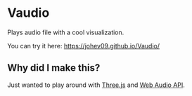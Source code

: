# Vaudio

Plays audio file with a cool visualization.

You can try it here: https://johev09.github.io/Vaudio/

## Why did I make this?

Just wanted to play around with [Three.js](https://threejs.org/) and [Web Audio API](https://developer.mozilla.org/en-US/docs/Web/API/Web_Audio_API).
